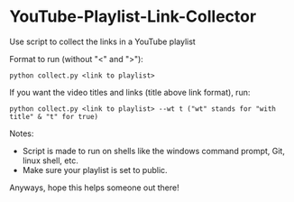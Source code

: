 # YouTube-Playlist-Link-Collector
Use script to collect the links in a YouTube playlist

Format to run (without "<" and ">"):

	python collect.py <link to playlist>

If you want the video titles and links (title above link format), run:

	python collect.py <link to playlist> --wt t	("wt" stands for "with title" & "t" for true)


Notes:
  - Script is made to run on shells like the windows command prompt, Git, linux shell, etc.
  - Make sure your playlist is set to public.

Anyways, hope this helps someone out there!
